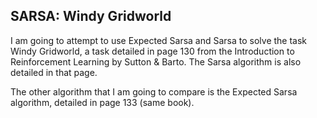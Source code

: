 ## SARSA: Windy Gridworld

I am going to attempt to use Expected Sarsa and Sarsa to solve the task Windy Gridworld, a task detailed in page 130 from the Introduction to Reinforcement Learning by Sutton & Barto. The Sarsa algorithm is also detailed in that page. 

The other algorithm that I am going to compare is the Expected Sarsa algorithm, detailed in page 133 (same book). 
